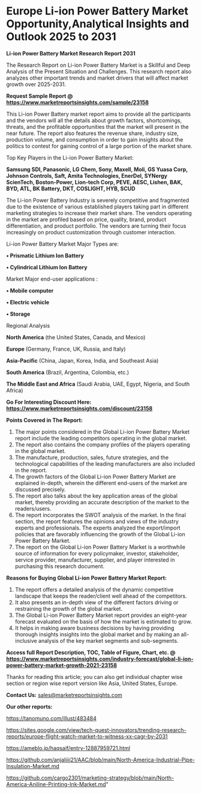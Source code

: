# Europe Li-ion Power Battery Market Opportunity,Analytical Insights and Outlook 2025 to 2031

<strong>Li-ion Power Battery Market Research Report 2031</strong>

The Research Report on Li-ion Power Battery Market is a Skillful and Deep Analysis of the Present Situation and Challenges. This research report also analyzes other important trends and market drivers that will affect market growth over 2025-2031.

<strong>Request Sample Report @ <a href=https://www.marketreportsinsights.com/sample/23158>https://www.marketreportsinsights.com/sample/23158</a></strong>

This Li-ion Power Battery market report aims to provide all the participants and the vendors will all the details about growth factors, shortcomings, threats, and the profitable opportunities that the market will present in the near future. The report also features the revenue share, industry size, production volume, and consumption in order to gain insights about the politics to contest for gaining control of a large portion of the market share.

Top Key Players in the Li-ion Power Battery Market:

<strong>Samsung SDI, Panasonic, LG Chem, Sony, Maxell, Moli, GS Yuasa Corp, Johnson Controls, Saft, Amita Technologies, EnerDel, SYNergy ScienTech, Boston-Power, Lion-tech Corp, PEVE, AESC, Lishen, BAK, BYD, ATL, BK Battery, DKT, COSLIGHT, HYB, SCUD</strong>

The Li-ion Power Battery Industry is severely competitive and fragmented due to the existence of various established players taking part in different marketing strategies to increase their market share. The vendors operating in the market are profiled based on price, quality, brand, product differentiation, and product portfolio. The vendors are turning their focus increasingly on product customization through customer interaction.

Li-ion Power Battery Market Major Types are:

<strong>• Prismatic Lithium Ion Battery

• Cylindrical Lithium Ion Battery</strong>

Market Major end-user applications :

<strong>• Mobile computer

• Electric vehicle

• Storage</strong>

Regional Analysis

</u><strong><b>North America</b></strong> (the United States, Canada, and Mexico)

<strong><b>Europe </b></strong>(Germany, France, UK, Russia, and Italy)

<strong><b>Asia-Pacific</b></strong> (China, Japan, Korea, India, and Southeast Asia)

<strong><b>South America</b></strong> (Brazil, Argentina, Colombia, etc.)

<strong><b>The Middle East and Africa</b></strong> (Saudi Arabia, UAE, Egypt, Nigeria, and South Africa)

<strong>Go For Interesting Discount Here: <a href=https://www.marketreportsinsights.com/discount/23158>https://www.marketreportsinsights.com/discount/23158</a></strong>

<strong>Points Covered in The Report:</strong>
<ol>
  <li>The major points considered in the Global Li-ion Power Battery Market report include the leading competitors operating in the global market.</li>
  <li>The report also contains the company profiles of the players operating in the global market.</li>
  <li>The manufacture, production, sales, future strategies, and the technological capabilities of the leading manufacturers are also included in the report.</li>
  <li>The growth factors of the Global Li-ion Power Battery Market are explained in-depth, wherein the different end-users of the market are discussed precisely.</li>
  <li>The report also talks about the key application areas of the global market, thereby providing an accurate description of the market to the readers/users.</li>
  <li>The report incorporates the SWOT analysis of the market. In the final section, the report features the opinions and views of the industry experts and professionals. The experts analyzed the export/import policies that are favorably influencing the growth of the Global Li-ion Power Battery Market.</li>
  <li>The report on the Global Li-ion Power Battery Market is a worthwhile source of information for every policymaker, investor, stakeholder, service provider, manufacturer, supplier, and player interested in purchasing this research document.</li>
</ol>
<strong>Reasons for Buying Global Li-ion Power Battery Market Report:</strong>

<ol>
  <li>The report offers a detailed analysis of the dynamic competitive landscape that keeps the reader/client well ahead of the competitors.</li>
  <li>It also presents an in-depth view of the different factors driving or restraining the growth of the global market.</li>
  <li>The Global Li-ion Power Battery Market report provides an eight-year forecast evaluated on the basis of how the market is estimated to grow.</li>
  <li>It helps in making aware business decisions by having providing thorough insights insights into the global market and by making an all-inclusive analysis of the key market segments and sub-segments.</li>
</ol>
<strong>Access full Report Description, TOC, Table of Figure, Chart, etc. @ <a href=https://www.marketreportsinsights.com/industry-forecast/global-li-ion-power-battery-market-growth-2021-23158>https://www.marketreportsinsights.com/industry-forecast/global-li-ion-power-battery-market-growth-2021-23158</a></strong>


Thanks for reading this article; you can also get individual chapter wise section or region wise report version like Asia, United States, Europe.

<strong>Contact Us:</strong>
sales@marketreportsinsights.com

<strong>Our other reports:</strong>

<a href=https://tanomuno.com/illust/483484>https://tanomuno.com/illust/483484</a>

<a href=https://sites.google.com/view/tech-quest-innovators/trending-research-reports/europe-flight-watch-market-to-witness-xx-cagr-by-2031>https://sites.google.com/view/tech-quest-innovators/trending-research-reports/europe-flight-watch-market-to-witness-xx-cagr-by-2031</a>

<a href=https://ameblo.jp/haqsaif/entry-12887959721.html>https://ameblo.jp/haqsaif/entry-12887959721.html</a>

<a href=https://github.com/anjaliiii21/AAC/blob/main/North-America-Industrial-Pipe-Insulation-Market.md>https://github.com/anjaliiii21/AAC/blob/main/North-America-Industrial-Pipe-Insulation-Market.md</a>

<a href=https://github.com/cargo2301/marketing-strategy/blob/main/North-America-Aniline-Printing-Ink-Market.md>https://github.com/cargo2301/marketing-strategy/blob/main/North-America-Aniline-Printing-Ink-Market.md</a>"
